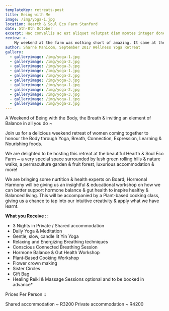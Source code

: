 ```yaml
---
templateKey: retreats-post
title: Being with Me
image: /img/yoga-1.jpg
location: Hearth & Soul Eco Farm Stanford
date: 5th-8th October
excerpt: Hac convallis ac est aliquet volutpat diam montes integer donec Hac convallis ac est aliquet volutpat pat diam montes integer donec Hac convallis ac est aliquet volutpat diam montes integer donec
review: >-
    My weekend at the farm was nothing short of amazing. It came at the perfect time in my life when I was feeling rather depleted. Carly’s hospitality was incredible, she whips up the most amazing vegan meals that keep you on top of the world. The retreat is beautiful and the time spent with wonderful women allowed me to step into my power and break down trust barriers. Highly recommend for anyone needing relaxation and a bit of a reset. PS: the yoga and massages were also incredible! There’s too much to mention...... Just Go! It’ll be good for you
author: Sharné Manicom, September 2017 Wellness Yoga Retreat
gallery:
  - galleryimage: /img/yoga-1.jpg
  - galleryimage: /img/yoga-2.jpg
  - galleryimage: /img/yoga-3.jpg
  - galleryimage: /img/yoga-1.jpg
  - galleryimage: /img/yoga-2.jpg
  - galleryimage: /img/yoga-3.jpg
  - galleryimage: /img/yoga-1.jpg
  - galleryimage: /img/yoga-2.jpg
  - galleryimage: /img/yoga-3.jpg
  - galleryimage: /img/yoga-1.jpg
  - galleryimage: /img/yoga-2.jpg
---
```

A Weekend of Being with the Body, the Breath & inviting an element of Balance in all you do ~

Join us for a delicious weekend retreat of women coming together to honour the Body through Yoga, Breath, Connection, Expression, Learning & Nourishing foods.

We are delighted to be hosting this retreat at the beautiful Hearth & Soul Eco Farm ~ a very special space surrounded by lush green rolling hills & nature walks, a permaculture garden & fruit forest, luxurious accommodation & more!

We are bringing some nurtition & health experts on Board; Hormonal Harmony will be giving us an insightful & educational workshop on how we can better support hormone balance & gut health to inspire healthy & Balanced living. This will be accompanied by a Plant-based cooking class, giving us a chance to tap into our intuitive creativity & apply what we have learnt.

**What you Receive ::**
* 3 Nights in Private / Shared accommodation
* Daily Yoga & Meditation
* Gentle, slow, candle lit Yin Yoga
* Relaxing and Energizing Breathing techniques
* Conscious Connected Breathing Session
* Hormone Balance & Gut Health Workshop
* Plant-Based Cooking Workshop
* Flower crown making
* Sister Circles
* Gift Bag
* Healing Reiki & Massage Sessions optional and to be booked in advance\*

Prices Per Person ::

Shared accommodation ~ R3200
Private accommodation ~ R4200

